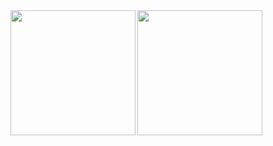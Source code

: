 
<a href="https://github.com/MaFerr31/github-readme-stats">
  <img height=200 align="left" src="https://github-readme-stats.vercel.app/api?username=MaFerr31&theme=radical" />
</a> 

<a href="https://github.com/MaFerr31/convoychat">
  <img height=200 align="center" src="https://github-readme-stats.vercel.app/api/top-langs?username=MaFerr31&layout=compact&theme=radical&langs_count=8&card_width=320" />
</a>
